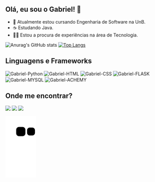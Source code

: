 ## Olá, eu sou o Gabriel! 👋


- 🔭 Atualmente estou cursando Engenharia de Software na UnB.
- ☕ Estudando Java.
- 👨‍💻 Estou a procura de experiências na área de Tecnologia.

![Anurag's GitHub stats](https://github-readme-stats.vercel.app/api?username=GabrielRosa09&show_icons=true&theme=radical)
[![Top Langs](https://github-readme-stats.vercel.app/api/top-langs/?username=GabrielRosa09&langs_count=8&theme=radical)](https://github.com/anuraghazra/github-readme-stats)

 ## Linguagens e Frameworks
 
<div class="display: inline-block">
  <img align="center" height="70" width="80" alt="Gabriel-Python" src="https://cdn.jsdelivr.net/gh/devicons/devicon/icons/python/python-original.svg" />
  <img align="center" height="70" width="80" alt="Gabriel-HTML" src="https://cdn.jsdelivr.net/gh/devicons/devicon/icons/html5/html5-original.svg" />
  <img align="center" height="70" width="80" alt="Gabriel-CSS" src="https://cdn.jsdelivr.net/gh/devicons/devicon/icons/css3/css3-original.svg" />
  <img align="center" height="70" width="80" alt="Gabriel-FLASK" src="https://cdn.jsdelivr.net/gh/devicons/devicon/icons/flask/flask-original-wordmark.svg" />
  <img align="center" height="70" width="80" alt="Gabriel-MYSQL" src="https://cdn.jsdelivr.net/gh/devicons/devicon/icons/mysql/mysql-original-wordmark.svg" />
  <img align="center" height="70" width="80" alt="Gabriel-ACHEMY" src="https://cdn.jsdelivr.net/gh/devicons/devicon/icons/sqlalchemy/sqlalchemy-original.svg" />
</div>

  ## Onde me encontrar?
  
<div>
  <a href="https://www.linkedin.com/in/gabriel-silva-621250143/"><img src="https://img.shields.io/badge/LinkedIn-0077B5?style=for-the-badge&logo=linkedin&logoColor=white"></a>
  <a href="https://www.instagram.com/dev_gabriel.rosa/"><img src="https://img.shields.io/badge/Instagram-E4405F?style=for-the-badge&logo=instagram&logoColor=white"></a>
  <a href="mailto:gabriel10919@outlook.com"><img src="https://img.shields.io/badge/Microsoft_Outlook-0078D4?style=for-the-badge&logo=microsoft-outlook&logoColor=white"></a>
</div>

![Snake animation](https://github.com/GabrielRosa09/GabrielRosa09/blob/output/github-contribution-grid-snake.svg)

